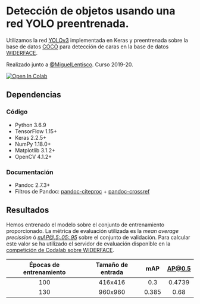 # Detección de objetos usando una red YOLO preentrenada.

Utilizamos la red [YOLOv3](https://github.com/experiencor/keras-yolo3) implementada en Keras y preentrenada sobre la base de datos [COCO](http://cocodataset.org/#home) para detección de caras en la base de datos [WIDERFACE](http://shuoyang1213.me/WIDERFACE/).

Realizado junto a [@MiguelLentisco](https://github.com/MiguelLentisco). Curso 2019-20.

[![Open In Colab](https://colab.research.google.com/assets/colab-badge.svg)](https://colab.research.google.com/github/antcc/proyecto-vc/blob/master/yolov3.ipynb)

## Dependencias

### Código

- Python 3.6.9
- TensorFlow 1.15+
- Keras 2.2.5+
- NumPy 1.18.0+
- Matplotlib 3.1.2+
- OpenCV 4.1.2+

### Documentación

- Pandoc 2.7.3+
- Filtros de Pandoc: [pandoc-citeproc](https://github.com/jgm/pandoc-citeproc) + [pandoc-crossref](https://github.com/lierdakil/pandoc-crossref)

## Resultados

Hemos entrenado el modelo sobre el conjunto de entrenamiento proporcionado. La métrica de evaluación utilizada es la *mean average precission* ó [*mAP@.5:.05:.95*](http://cocodataset.org/#detection-eval) sobre el conjunto de validación. Para calcular este valor se ha utilizado el servidor de evaluación disponible en la [competición de Codalab sobre WIDERFACE](https://competitions.codalab.org/competitions/20146).

| Épocas de entrenamiento | Tamaño de entrada | mAP     | AP@0.5  |
|:-----------------------:|:-----------------:|:-------:|:-------:|
| 100                     | 416x416           | 0.3     | 0.4739  |
| 130                     | 960x960           | 0.385   | 0.68    |
